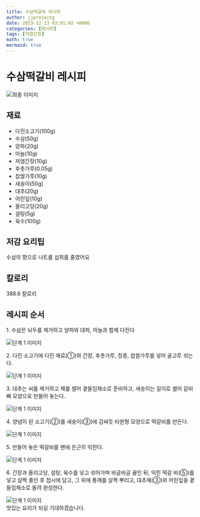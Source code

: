 ```yaml
---
title: 수삼떡갈비 레시피
author: jjprojectg
date: 2023-12-13 03:01:02 +0000
categories: [레시피]
tags: [저염간장]
math: true
mermaid: true
---
```

<meta name="og:type" content="website"/>
<meta charset="UTF-8"/>
<div class="header">
  <h1>수삼떡갈비 레시피</h1>
</div>

<div class="container my-4">
  <div class="row">
    <div class="col-12 col-md-6">
      <div class="recipe-image">
        <img src="http://www.foodsafetykorea.go.kr/uploadimg/cook/10_00477_2.png" class="step-image" alt="최종 이미지"/>
      </div>
    </div>
    <div class="col-12 col-md-6">
      <div class="ingredients">
        <h2>재료</h2>
        <ul class="card">
          <li> 다진소고기(100g) </li>
          <li>  수삼(50g) </li>
          <li>  양파(20g) </li>
          <li> 마늘(10g) </li>
          <li>  저염간장(10g) </li>
          <li>  후춧가루(0.05g) </li>
          <li> 찹쌀가루(10g) </li>
          <li>  새송이(50g) </li>
          <li>  대추(20g) </li>
          <li> 어린잎(10g) </li>
          <li>  올리고당(20g) </li>
          <li>  설탕(5g) </li>
          <li>  육수(100g) </li>
</ul>
      </div>
    </div>
    <div class="col-12 col-md-6">
      <div class="ingredients">
        <h2>저감 요리팁</h2>
        <div class="card"> 
          <p>
            수삼의 향으로 나트륨 섭취를 줄였어요
          </p>
        </div>
      </div>
      <div class="ingredients">
        <h2>칼로리</h2>
        <div class="card"> 
          <p>
            388.6 칼로리
          </p>
        </div>
      </div>
    </div>
  </div>

  <h2 class="my-4">레시피 순서</h2>
  <div class="card recipe-card">
    <div class="card-body recipe-step">
      <p class="card-text step-description">1. 수삼은 뇌두를 제거하고 양파와
대파, 마늘과 함께 다진다</p>
      <img src="http://www.foodsafetykorea.go.kr/uploadimg/cook/20_00477_1.png" alt="단계 1 이미지" class="step-image"/>
    </div>
  </div>
  <div class="card recipe-card">
    <div class="card-body recipe-step">
      <p class="card-text step-description">2. 다진 소고기에 다진 재료(①)와 간장,
후춧가루, 정종, 찹쌀가루를 넣어
골고루 섞는다.</p>
      <img src="http://www.foodsafetykorea.go.kr/uploadimg/cook/20_00477_2.png" alt="단계 1 이미지" class="step-image"/>
    </div>
  </div>
  <div class="card recipe-card">
    <div class="card-body recipe-step">
      <p class="card-text step-description">3. 대추는 씨를 제거하고 채를 썰어
곁들임채소로 준비하고, 새송이는
길이로 썰어 갈비뼈 모양으로 만들어
놓는다.</p>
      <img src="http://www.foodsafetykorea.go.kr/uploadimg/cook/20_00477_3.png" alt="단계 1 이미지" class="step-image"/>
    </div>
  </div>
  <div class="card recipe-card">
    <div class="card-body recipe-step">
      <p class="card-text step-description">4. 양념이 된 소고기(②)를 새송이(③)에
감싸듯 타원형 모양으로 떡갈비를
만든다.</p>
      <img src="http://www.foodsafetykorea.go.kr/uploadimg/cook/20_00477_4.png" alt="단계 1 이미지" class="step-image"/>
    </div>
  </div>
  <div class="card recipe-card">
    <div class="card-body recipe-step">
      <p class="card-text step-description">5. 만들어 놓은 떡갈비를 팬에 은근히
익힌다.</p>
      <img src="http://www.foodsafetykorea.go.kr/uploadimg/cook/20_00477_5.png" alt="단계 1 이미지" class="step-image"/>
    </div>
  </div>
  <div class="card recipe-card">
    <div class="card-body recipe-step">
      <p class="card-text step-description">6. 간장과 올리고당, 설탕, 육수를 넣고
섞어가며 바글바글 끓인 뒤, 익힌 떡갈
비(⑤)를 넣고 살짝 졸인 후 접시에 담고,
그 위에 통깨를 살짝 뿌리고, 대추채(③)와
어린잎을 곁들임채소로 올려 완성한다.</p>
      <img src="http://www.foodsafetykorea.go.kr/uploadimg/cook/20_00477_6.png" alt="단계 1 이미지" class="step-image"/>
    </div>
  </div>

</div>
맛있는 요리가 되길 기대하겠습니다.
